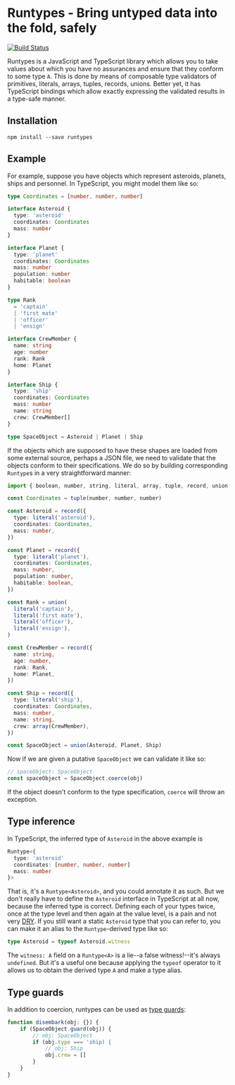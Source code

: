 # Runtypes - Bring untyped data into the fold, safely

[![Build Status](https://travis-ci.org/pelotom/runtypes.svg?branch=master)](https://travis-ci.org/pelotom/runtypes)

Runtypes is a JavaScript and TypeScript library which allows you to take values about which you have no assurances and ensure
that they conform to some type `A`. This is done by means of composable type validators of primitives, literals, arrays,
tuples, records, unions. Better yet, it has TypeScript bindings which allow exactly expressing the validated results in a type-safe
manner.

## Installation

```
npm install --save runtypes
```

## Example

For example, suppose you have objects which represent asteroids, planets, ships and personnel. In TypeScript, you might model
them like so:

```ts
type Coordinates = [number, number, number]

interface Asteroid {
  type: 'asteroid'
  coordinates: Coordinates
  mass: number
}

interface Planet {
  type: 'planet'
  coordinates: Coordinates
  mass: number
  population: number
  habitable: boolean
}

type Rank
  = 'captain'
  | 'first mate'
  | 'officer'
  | 'ensign'

interface CrewMember {
  name: string
  age: number
  rank: Rank
  home: Planet
}

interface Ship {
  type: 'ship'
  coordinates: Coordinates
  mass: number
  name: string
  crew: CrewMember[]
}

type SpaceObject = Asteroid | Planet | Ship
```

If the objects which are supposed to have these shapes are loaded from some external source, perhaps a JSON file, we need to
validate that the objects conform to their specifications. We do so by building corresponding `Runtype`s in a very straightforward
manner:

```ts
import { boolean, number, string, literal, array, tuple, record, union } from 'runtypes'

const Coordinates = tuple(number, number, number)

const Asteroid = record({
  type: literal('asteroid'),
  coordinates: Coordinates,
  mass: number,
})

const Planet = record({
  type: literal('planet'),
  coordinates: Coordinates,
  mass: number,
  population: number,
  habitable: boolean,
})

const Rank = union(
  literal('captain'),
  literal('first mate'),
  literal('officer'),
  literal('ensign'),
)

const CrewMember = record({
  name: string,
  age: number,
  rank: Rank,
  home: Planet,
})

const Ship = record({
  type: literal('ship'),
  coordinates: Coordinates,
  mass: number,
  name: string,
  crew: array(CrewMember),
})

const SpaceObject = union(Asteroid, Planet, Ship)
```

Now if we are given a putative `SpaceObject` we can validate it like so:

```ts
// spaceObject: SpaceObject
const spaceObject = SpaceObject.coerce(obj)
```

If the object doesn't conform to the type specification, `coerce` will throw an exception.

## Type inference

In TypeScript, the inferred type of `Asteroid` in the above example is

```ts
Runtype<{
  type: 'asteroid'
  coordinates: [number, number, number]
  mass: number
}>
```

That is, it's a `Runtype<Asteroid>`, and you could annotate it as such. But we don't really have to define the
`Asteroid` interface in TypeScript at all now, because the inferred type is correct. Defining each of your types
twice, once at the type level and then again at the value level, is a pain and not very [DRY](https://en.wikipedia.org/wiki/Don't_repeat_yourself).
If you still want a static `Asteroid` type that you can refer to, you can make it an alias to the `Runtype`-derived
type like so:

```ts
type Asteroid = typeof Asteroid.witness
```

The `witness: A` field on a `Runtype<A>` is a lie--a false witness!--it's always `undefined`. But it's a useful one
because applying the `typeof` operator to it allows us to obtain the derived type `A` and make a type alias.

## Type guards

In addition to coercion, runtypes can be used as [type guards](https://basarat.gitbooks.io/typescript/content/docs/types/typeGuard.html):

```ts
function disembark(obj: {}) {
    if (SpaceObject.guard(obj)) {
        // obj: SpaceObject
        if (obj.type === 'ship) {
            // obj: Ship
            obj.crew = []
        }
    }
}
```
